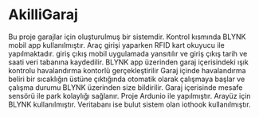 # AkilliGaraj
Bu proje garajlar için oluşturulmuş bir sistemdir.
Kontrol kısmında BLYNK mobil app kullanılmıştır. 
Araç girişi yaparken RFID kart okuyucu ile yapılmaktadır. giriş çıkış mobil uygulamada yansıtılır ve giriş çıkış tarih ve saati veri tabanına kaydedilir.
BLYNK app üzerinden garaj içerisindeki ışık kontrolu havalandırma kontorlü gerçekleştirilir
Garaj içinde havalandırma beliri bir sıcaklığın üstüne çıktığında otomatik olarak çalışmaya başlar ve çalışma durumu BLYNK üzerinden size bildirilir. 
Garaj içerisinde mesafe sensörü ile park kolaylığı sağlanır. 
Proje Ardunio ile yapılmıştır. Arayüz için BLYNK kullanılmıştır.
Veritabanı ise bulut sistem olan iothook kullanılmıştır.

